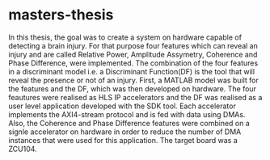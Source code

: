 # masters-thesis
In this thesis, the goal was to create a system on hardware capable of detecting a brain injury. For that purpose four features which can reveal an injury and are called Relative Power, Amplitude Assymetry, Coherence and Phase Difference, were implemented. The combination of the four features in a discriminant model i.e. a Discriminant Function(DF) is the tool that will reveal the presence or not of an injury. First, a MATLAB model was built for the features and the DF, which was then developed on hardware. The four feautures were realised as HLS IP accelerators and the DF was realised as a user level application developed with the SDK tool. Each accelerator implements the AXI4-stream protocol and is fed with data using DMAs. Also, the Coherence and Phase Difference features were combined on a signle accelerator on hardware in order to reduce the number of DMA instances that were used for this application. The target board was a ZCU104.
